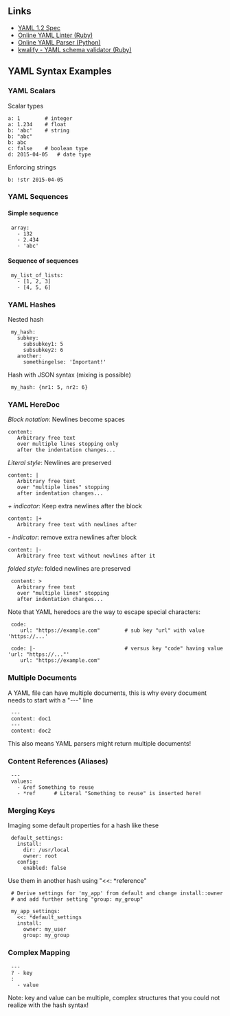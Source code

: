## Links

-   [YAML 1.2 Spec](http://www.yaml.org/spec/1.2/spec.html)
-   [Online YAML Linter (Ruby)](http://www.yamllint.com/)
-   [Online YAML Parser
    (Python)](http://yaml-online-parser.appspot.com/)
-   [kwalify - YAML schema validator
    (Ruby)](http://www.kuwata-lab.com/kwalify/)

## YAML Syntax Examples

### YAML Scalars

Scalar types

    a: 1        # integer          
    a: 1.234    # float      
    b: 'abc'    # string        
    b: "abc"                   
    b: abc                     
    c: false    # boolean type 
    d: 2015-04-05   # date type
                                 
Enforcing strings

    b: !str 2015-04-05

### YAML Sequences

#### Simple sequence

     array:
       - 132
       - 2.434
       - 'abc'

#### Sequence of sequences

     my_list_of_lists:
       - [1, 2, 3]
       - [4, 5, 6]
       
### YAML Hashes

Nested hash

     my_hash:
       subkey:
         subsubkey1: 5
         subsubkey2: 6
       another:
         somethingelse: 'Important!'
         
Hash with JSON syntax (mixing is possible)

     my_hash: {nr1: 5, nr2: 6}
     
### YAML HereDoc

_Block notation_: Newlines become spaces

    content:
       Arbitrary free text
       over multiple lines stopping only
       after the indentation changes...

_Literal style_: Newlines are preserved

    content: |
       Arbitrary free text            
       over "multiple lines" stopping 
       after indentation changes...   
                                      
_+ indicator_: Keep extra newlines after the block

    content: |+                      
       Arbitrary free text with newlines after
       
    
_- indicator_: remove extra newlines after block

    content: |-
       Arbitrary free text without newlines after it

_folded style_: folded newlines are preserved

     content: >
       Arbitrary free text
       over "multiple lines" stopping
       after indentation changes...

Note that YAML heredocs are the way to escape special characters:


     code: 
        url: "https://example.com"        # sub key "url" with value 'https://...'

     code: |-                             # versus key "code" having value 'url: "https://..."'
        url: "https://example.com"

### Multiple Documents

A YAML file can have multiple documents, this is why every document needs to start with a "---" line

     ---
     content: doc1
     ---
     content: doc2

This also means YAML parsers might return multiple documents!

### Content References (Aliases)

     ---
     values:
       - &ref Something to reuse
       - *ref      # Literal "Something to reuse" is inserted here!
       
### Merging Keys

Imaging some default properties for a hash like these

     default_settings:
       install:
         dir: /usr/local
         owner: root
       config:
         enabled: false

Use them in another hash using "<<: *reference"

     # Derive settings for 'my_app' from default and change install::owner
     # and add further setting "group: my_group"
     
     my_app_settings:
       <<: *default_settings
       install:
         owner: my_user
         group: my_group


### Complex Mapping

     ---                              
     ? - key                          
     :                                
       - value                        

Note: key and value can be multiple, complex structures that you could not realize with the hash syntax!



